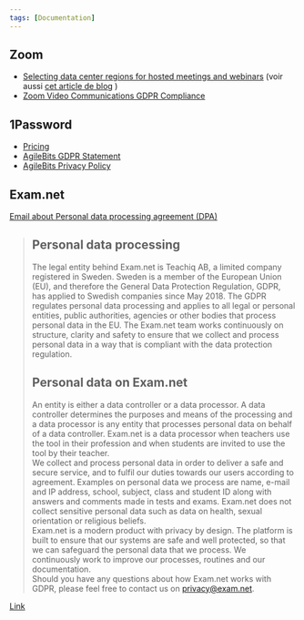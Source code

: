 ```yaml
---
tags: [Documentation]
---
```


## Zoom
- [Selecting data center regions for hosted meetings and webinars](https://support.zoom.us/hc/en-us/articles/360042411451-Selecting-data-center-regions-for-hosted-meetings-and-webinars)  (voir aussi  [cet article de blog](https://blog.zoom.us/coming-april-18-control-your-zoom-data-routing/) )
-  [Zoom Video Communications GDPR Compliance](https://zoom.us/gdpr) 

## 1Password
- [Pricing](https://1password.com/teams/pricing/) 
-  [AgileBits GDPR Statement](https://1password.com/legal/gdpr/) 
-  [AgileBits Privacy Policy](https://1password.com/legal/privacy/) 

## Exam.net
[Email about Personal data processing agreement (DPA)](https://app.sparkmailapp.com/web-share/P0XpfkGdYA2wzvBZVnQ2PqVVSBHcGF09Ty0eee61)

> ## Personal data processing  
> The legal entity behind Exam.net is Teachiq AB, a limited company registered in Sweden. Sweden is a member of the European Union (EU), and therefore the General Data Protection Regulation, GDPR, has applied to Swedish companies since May 2018. The GDPR regulates personal data processing and applies to all legal or personal entities, public authorities, agencies or other bodies that process personal data in the EU. The Exam.net team works continuously on structure, clarity and safety to ensure that we collect and process personal data in a way that is compliant with the data protection regulation.  
>   
> ## Personal data on Exam.net  
> An entity is either a data controller or a data processor. A data controller determines the purposes and means of the processing and a data processor is any entity that processes personal data on behalf of a data controller. Exam.net is a data processor when teachers use the tool in their profession and when students are invited to use the tool by their teacher.  
> We collect and process personal data in order to deliver a safe and secure service, and to fulfil our duties towards our users according to agreement. Examples on personal data we process are name, e-mail and IP address, school, subject, class and student ID along with answers and comments made in tests and exams. Exam.net does not collect sensitive personal data such as data on health, sexual orientation or religious beliefs.  
> Exam.net is a modern product with privacy by design. The platform is built to ensure that our systems are safe and well protected, so that we can safeguard the personal data that we process. We continuously work to improve our processes, routines and our documentation.  
> Should you have any questions about how Exam.net works with GDPR, please feel free to contact us on privacy@exam.net.  

[Link](https://exam.net/en/skolledning)

